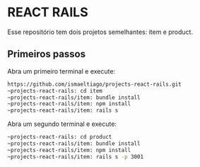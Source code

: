REACT RAILS
===========

Esse repositório tem dois projetos semelhantes: item e product.

## Primeiros passos

Abra um primeiro terminal e execute:
```bash
https://github.com/ismaeltiago/projects-react-rails.git
~projects-react-rails: cd item
~projects-react-rails/item: bundle install
~projects-react-rails/item: npm install
~projects-react-rails/item: rails s
```

Abra um segundo terminal e execute:
```bash
~projects-react-rails: cd product
~projects-react-rails/item: bundle install
~projects-react-rails/item: npm install
~projects-react-rails/item: rails s -p 3001
```